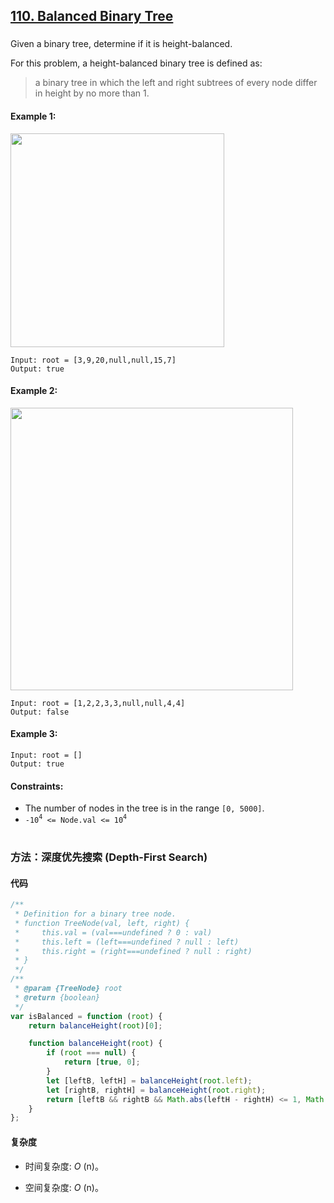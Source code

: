 ## [110. Balanced Binary Tree](https://leetcode.com/problems/balanced-binary-tree/)

###

Given a binary tree, determine if it is height-balanced.

For this problem, a height-balanced binary tree is defined as:

> a binary tree in which the left and right subtrees of every node differ in height by no more than 1.

#### Example 1:

<img src="https://assets.leetcode.com/uploads/2020/10/06/balance_1.jpg" width="342" />

```
Input: root = [3,9,20,null,null,15,7]
Output: true
```

#### Example 2:

<img src="https://assets.leetcode.com/uploads/2020/10/06/balance_2.jpg" width="452" />

```
Input: root = [1,2,2,3,3,null,null,4,4]
Output: false
```

#### Example 3:

```
Input: root = []
Output: true
```

#### Constraints:

-   The number of nodes in the tree is in the range `[0, 5000]`.
-   `-10`<sup>`4`</sup>` <= Node.val <= 10`<sup>`4`</sup>

#

### 方法：深度优先搜索 (Depth-First Search)

#### 代码

```javascript
/**
 * Definition for a binary tree node.
 * function TreeNode(val, left, right) {
 *     this.val = (val===undefined ? 0 : val)
 *     this.left = (left===undefined ? null : left)
 *     this.right = (right===undefined ? null : right)
 * }
 */
/**
 * @param {TreeNode} root
 * @return {boolean}
 */
var isBalanced = function (root) {
    return balanceHeight(root)[0];

    function balanceHeight(root) {
        if (root === null) {
            return [true, 0];
        }
        let [leftB, leftH] = balanceHeight(root.left);
        let [rightB, rightH] = balanceHeight(root.right);
        return [leftB && rightB && Math.abs(leftH - rightH) <= 1, Math.max(leftH, rightH) + 1];
    }
};
```

#### 复杂度

-   时间复杂度: _O_ (n)。

-   空间复杂度: _O_ (n)。
